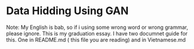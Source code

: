# Data Hidding Using GAN
Note: My English is bab, so if i using some wrong word or wrong grammar, please ignore.
This is my graduation essay.
I have two documnet guide for this. One in README.md ( this file you are reading) and in Vietnamese.md
